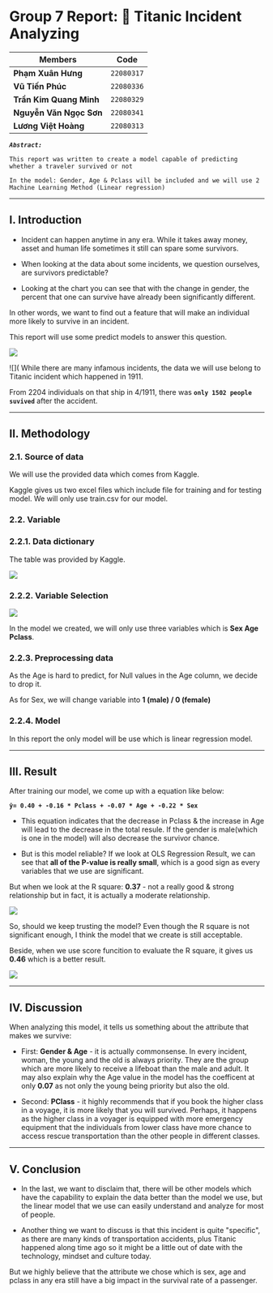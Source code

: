 # Group 7 Report: 🚢 Titanic Incident Analyzing

| **Members** | Code |
| --- | --- |
| **Phạm Xuân Hưng** | `22080317` |
| **Vũ Tiến Phúc** | `22080336` |
| **Trần Kim Quang Minh** | `22080329` |
| **Nguyễn Văn Ngọc Sơn** | `22080341` |
| **Lương Việt Hoàng** | `22080313` |


***`Abstract:`***

`This report was written to create a model capable of predicting whether a traveler survived or not `

`In the model: Gender, Age & Pclass will be included and we will use 2 Machine Learning Method (Linear regression) `

---

## I. Introduction
- Incident can happen anytime in any era. While it takes away money, asset and human life sometimes it still can spare some survivors. 

- When looking at the data about some incidents, we question ourselves, are survivors predictable? 

- Looking at the chart you can see that with the change in gender, the percent that one can survive have already been significantly different.  

In other words, we want to find out a feature that will make an individual more likely to survive in an incident. 

This report will use some predict models to answer this question. 

![](images/maleversusfemale.png)

![](
While there are many infamous incidents, the data we will use belong to Titanic incident which happened in 1911. 

From 2204 individuals on that ship in 4/1911, there was **`only 1502 people suvived`** after the accident.

---

## II. Methodology

### 2.1. Source of data

We will use the provided data which comes from Kaggle. 

Kaggle gives us two excel files which include file for training and for testing model. We will only use train.csv for our model.

### 2.2. Variable

### 2.2.1. Data dictionary

The table was provided by Kaggle. 

![](images/dictionary-table.png)

### 2.2.2. Variable Selection

![](images/coefficientvisualization1.png)

In the model we created, we will only use three variables which is **Sex Age Pclass**.

### 2.2.3. Preprocessing data

As the Age is hard to predict, for Null values in the Age column, we decide to drop it. 

As for Sex, we will change variable into **1 (male) / 0 (female)**

### 2.2.4. Model
In this report the only model will be use which is linear regression model.

---

## III. Result

After training our model, we come up with a equation like below:

**` ŷ= 0.40 + -0.16 * Pclass + -0.07 * Age + -0.22 * Sex `**

- This equation indicates that the decrease in Pclass & the increase in Age will lead to the decrease in the total resule. If the gender is male(which is one in the model) will also decrease the survivor chance.

- But is this model reliable? If we look at OLS Regression Result, we can see that **all of the P-value is really small**, which is a good sign as every variables that we use are significant. 

But when we look at the R square: **0.37** - not a really good & strong relationship but in fact, it is actually a moderate relationship. 

![](images/OLS_Regression_Result1.png)

So, should we keep trusting the model? Even though the R square is not significant enough, I think the model that we create is still acceptable.

Beside, when we use score funcition to evaluate the R square, it gives us **0.46** which is a better result.

![](images/Score-result.png)

---

## IV. Discussion

When analyzing this model, it tells us something about the attribute that makes we survive:

- First: **Gender & Age** - it is actually commonsense. In every incident, woman, the young and the old is always priority. They are the group which are more likely to receive a lifeboat than the male and adult. It may also explain why the Age value in the model has the coefficent at only **0.07** as not only the young being priority but also the old. 

- Second: **PClass** - it highly recommends that if you book the higher class in a voyage, it is more likely that you will survived. Perhaps, it happens as the higher class in a voyager is equipped with more emergency equipment that the individuals from lower class have more chance to access rescue transportation than the other people in different classes.

---

## V. Conclusion

- In the last, we want to disclaim that, there will be other models which have the capability to explain the data better than the model we use, but the linear model that we use can easily understand and analyze for most of people. 

- Another thing we want to discuss is that this incident is quite "specific", as there are many kinds of transportation accidents, plus Titanic happened along time ago so it might be a little out of date with the technology, mindset and culture today. 

But we highly believe that the attribute we chose which is sex, age and pclass in any era still have a big impact in the survival rate of a passenger.

